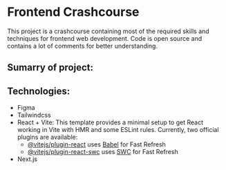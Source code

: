# Frontend Crashcourse
This project is a crashcourse containing most of the required skills and techniques for frontend web development. Code is open source and contains a lot of comments for better understanding.

## Sumarry of project:

## Technologies:
- Figma
- Tailwindcss
- React + Vite: This template provides a minimal setup to get React working in Vite with HMR and some ESLint rules. Currently, two official plugins are available:
    - [@vitejs/plugin-react](https://github.com/vitejs/vite-plugin-react/blob/main/packages/plugin-react/README.md) uses [Babel](https://babeljs.io/) for Fast Refresh
    - [@vitejs/plugin-react-swc](https://github.com/vitejs/vite-plugin-react-swc) uses [SWC](https://swc.rs/) for Fast Refresh
- Next.js




